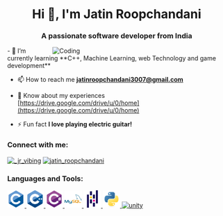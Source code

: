 <h1 align="center">Hi 👋, I'm Jatin Roopchandani</h1>
<h3 align="center">A passionate software developer from India</h3>
<img align="right" alt="Coding" width="400" src="[https://www.google.com/search?sca_esv=715c4e507116a0ae&rlz=1C1CHBF_enIN1110IN1110&sxsrf=ADLYWII471k-E2z3afWoNvsUqWdaEdLWJA:1737543460601&q=animated+coding+gif&udm=2&fbs=AEQNm0Aa4sjWe7Rqy32pFwRj0UkWd8nbOJfsBGGB5IQQO6L3JyJJclJuzBPl12qJyPx7ESJehObpS5jg6J88CCM-RK72uNMbDCYkqNha5iArk8BbMBZ72QpgtxVpyOlw30qwHsxShNeaWmvYyiQbQHRj-fqhILY4StdKKjuFXqH538u_KICKuRNpSxQRqLs-BZAzTjdMPIJKxo5wZAQtAjC5uc_ubViOtg&sa=X&ved=2ahUKEwjcvYDmlYmLAxXzTmwGHcvfBOwQtKgLegQIFxAB&biw=1396&bih=663&dpr=1.38#vhid=dbrfb5dvHO4gVM&vssid=mosaic](https://www.google.com/search?sca_esv=715c4e507116a0ae&rlz=1C1CHBF_enIN1110IN1110&sxsrf=ADLYWII471k-E2z3afWoNvsUqWdaEdLWJA:1737543460601&q=animated+coding+gif&udm=2&fbs=AEQNm0Aa4sjWe7Rqy32pFwRj0UkWd8nbOJfsBGGB5IQQO6L3JyJJclJuzBPl12qJyPx7ESJehObpS5jg6J88CCM-RK72uNMbDCYkqNha5iArk8BbMBZ72QpgtxVpyOlw30qwHsxShNeaWmvYyiQbQHRj-fqhILY4StdKKjuFXqH538u_KICKuRNpSxQRqLs-BZAzTjdMPIJKxo5wZAQtAjC5uc_ubViOtg&sa=X&ved=2ahUKEwjcvYDmlYmLAxXzTmwGHcvfBOwQtKgLegQIFxAB&biw=1396&bih=663&dpr=1.38#vhid=ZVUS4tivii0kNM&vssid=mosaic)">
- 🌱 I’m currently learning **C++, Machine Learning, web Technology and game development**

- 📫 How to reach me **jatinroopchandani3007@gmail.com**

- 📄 Know about my experiences [https://drive.google.com/drive/u/0/home](https://drive.google.com/drive/u/0/home)

- ⚡ Fun fact **I love playing electric guitar!**

<h3 align="left">Connect with me:</h3>
<p align="left">
<a href="https://instagram.com/_jr_vibing" target="blank"><img align="center" src="https://raw.githubusercontent.com/rahuldkjain/github-profile-readme-generator/master/src/images/icons/Social/instagram.svg" alt="_jr_vibing" height="30" width="40" /></a>
<a href="https://www.leetcode.com/jatin_roopchandani" target="blank"><img align="center" src="https://raw.githubusercontent.com/rahuldkjain/github-profile-readme-generator/master/src/images/icons/Social/leet-code.svg" alt="jatin_roopchandani" height="30" width="40" /></a>
</p>

<h3 align="left">Languages and Tools:</h3>
<p align="left"> <a href="https://www.cprogramming.com/" target="_blank" rel="noreferrer"> <img src="https://raw.githubusercontent.com/devicons/devicon/master/icons/c/c-original.svg" alt="c" width="40" height="40"/> </a> <a href="https://www.w3schools.com/cpp/" target="_blank" rel="noreferrer"> <img src="https://raw.githubusercontent.com/devicons/devicon/master/icons/cplusplus/cplusplus-original.svg" alt="cplusplus" width="40" height="40"/> </a> <a href="https://www.w3schools.com/cs/" target="_blank" rel="noreferrer"> <img src="https://raw.githubusercontent.com/devicons/devicon/master/icons/csharp/csharp-original.svg" alt="csharp" width="40" height="40"/> </a> <a href="https://www.mysql.com/" target="_blank" rel="noreferrer"> <img src="https://raw.githubusercontent.com/devicons/devicon/master/icons/mysql/mysql-original-wordmark.svg" alt="mysql" width="40" height="40"/> </a> <a href="https://pandas.pydata.org/" target="_blank" rel="noreferrer"> <img src="https://raw.githubusercontent.com/devicons/devicon/2ae2a900d2f041da66e950e4d48052658d850630/icons/pandas/pandas-original.svg" alt="pandas" width="40" height="40"/> </a> <a href="https://www.python.org" target="_blank" rel="noreferrer"> <img src="https://raw.githubusercontent.com/devicons/devicon/master/icons/python/python-original.svg" alt="python" width="40" height="40"/> </a> <a href="https://unity.com/" target="_blank" rel="noreferrer"> <img src="https://www.vectorlogo.zone/logos/unity3d/unity3d-icon.svg" alt="unity" width="40" height="40"/> </a> </p>
